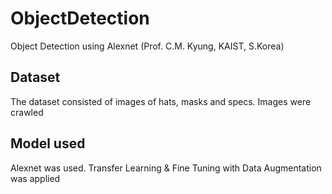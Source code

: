 # ObjectDetection
Object Detection using Alexnet (Prof. C.M. Kyung, KAIST, S.Korea)


## Dataset
The dataset consisted of images of hats, masks and specs. Images were crawled

## Model used
Alexnet was used. Transfer Learning & Fine Tuning with Data Augmentation was applied
